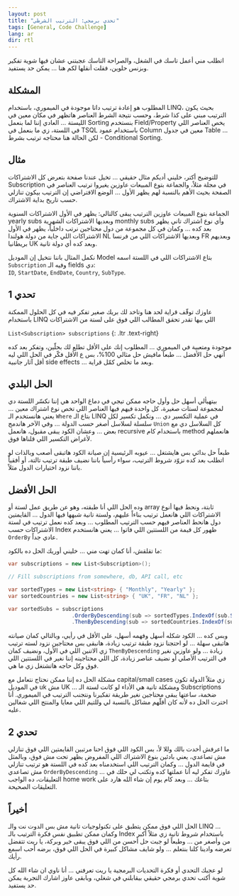 ```yaml
---
layout: post
title: "تحدي برمجي: الترتيب الشرطي"
tags: [General, Code Challenge]
lang: ar
dir: rtl
---
```


اتطلب مني أعمل تاسك في الشغل، والصراحة التاسك عجبتني عشان فيها شوية تفكير وبزنس حلوين، فقلت أنقلها لكم هنا … يمكن حد يستفيد.

## المشكلة

المطلوب هو إعادة ترتيب داتا موجودة في الميموري، باستخدام LINQ، بحيث يكون الترتيب مبني على كذا شرط، وحسب نتيجة الشرط العناصر هاتظهر في مكان معين في الليستة … العادي إننا لما بنعمل Sorting بنستخدم Field/Property يخص العناصر اللي في اللستة، زي ما بنعمل في TSQL باستخدام عمود Column معين في جدول Table … لكن الحالة هنا محتاجه ترتيب بشرط - Conditional Sorting.

## مثال

للتوضيح أكتر، خليني أديكم مثال حقيقي … تخيل عندنا صفحة بتعرض كل الاشتراكات Subscription في مجلة مثلاً، والجماعة بتوع المبيعات عاوزين يغيروا ترتيب العناصر في الصفحة بحيث الأهم بالنسبة لهم يظهر الأول … الوضع الافتراضي إن الترتيب بيكون تنازلي حسب تاريخ بداية الاشتراك.

الجماعة بتوع المبيعات عاوزين الترتيب يبقى كالتالي: يظهر في الأول الاشتراكات السنوية yearly subs وبعديها الاشتراكات الشهرية monthly subs وأي نوع اشتراك تاني يظهر بعد كده … وكمان في كل مجموعة من دول محتاجين نرتب داخلياً، يظهر في الأول الاشتراكات اللي جاية من دولة هولندا NL وبعديها الاشتراكات اللي من فرنسا FR وبعديهم بريطانيا UK وبعد كده أي دولة تانية.

نكمل المثال باننا نتخيل إن الموديل Model بتاع الاشتراكات اللي في اللستة اسمه `Subscription` وفيه الـ fields دي:  
`ID`, `StartDate`, `EndDate`, `Country`, `SubType`.

## تحدي 1

عاوزك توقّف قراية لحد هنا وتاخد لك بريك صغير تفكر فيه في كل الحلول الممكنة باستخدام LINQ اللي بيها تقدر تحقق المطالب اللي فوق على لستة من الاشتراكات

`List<Subscription> subscriptions`
{: .ltr .text-right}

موجودة ومتعبية في الميموري … المطلوب إنك على الأقل تطلع لك بحلّين، وتفكر بعد كده أنهي حل الأفضل … طبعاً مافيش حل مثالي 100%، بس ع الأقل فكّر في الحل اللي ليه أقل آثار جانبية side effects … وبعد ما تخلص كمّل قراية.

## الحل البلدي

بيتهيألي أسهل حل وأول حاجه ممكن تيجي في دماغ الواحد هي إننا نكسّر اللستة دي لمجموعة لستات صغيرة، كل واحدة فيهم فيها العناصر اللي تخص نوع اشتراك معين … يعني هانستخدم الـ `Where` بتاع الـ LINQ في عملية التكسير دي … ونكمل تكسير لكل سلسلة لسلاسل أصغر حسب الدولة … وفي الآخر هاندمج `Union` كل السلاسل دي مع بعض … وعشان الكود يبقى مقبول، هانعمل recursive باستخدام كام method هانعملهم لأغراض التكسير اللي قلناها فوق.

طبعاً حل بدائي بس هايشتغل … عيوبه الرئيسية إن صيانة الكود هاتبقى أصعب وبالذات لو اتطلب بعد كده نزوّد شروط الترتيب، سواء رأسياً باننا نضيف طبقة ترتيب تالتة، أو أفقياً باننا نزود اختيارات الدول مثلاً.

## الحل الأفضل

وده الحل اللي أنا طبقته، وهو عن طريق عمل لستة أو array ثابتة، ونحط فيها أنوع الاشتراكات اللي هانعمل ترتيب بناءاً عليهم، ولستة تانية شبهها فيها الدول … القايمتين دول هانحط العناصر فيهم حسب الترتيب المطلوب … وبعد كده نعمل ترتيب في لستة الاشتراكات حسب Index ظهور كل قيمة من اللستتين اللي فاتوا … يعني هانستخدم `OrderBy` عادي جداً.

ما تقلقش، أنا كمان تهت مني … خليني أوريك الحل ده بالكود:

```c#
var subscriptions = new List<Subscription>();

// Fill subscriptions from somewhere, db, API call, etc

var sortedTypes = new List<string> { "Monthly", "Yearly" };
var sortedCountries = new List<string> { "UK", "FR", "NL" };

var sortedSubs = subscriptions
                    .OrderByDescending(sub => sortedTypes.IndexOf(sub.SubType))
                    .ThenByDescending(sub => sortedCountries.IndexOf(sub.Country));
```

وبس كده … الكود شكله أسهل وفهمه أسهل، على الأقل في رأيي، وبالتالي كمان صيانته هاتبقى سهلة … لو احتجنا نزود طبقة ترتيب زيادة، هانبقى بس محتاجين نزود لسته ترتيب زي الاتنين اللي في الأول، ونضيف كمان `ThenByDescending` زيادة … ولو عاوزين نغير في الترتيب الأصلي أو نضيف عناصر زيادة، كل اللي محتاجينه إننا نغير في اللستتين اللي فوق وكل حاجه هاتشتغل زي ما هي.

مشكلة الحل ده إننا ممكن نحتاج نتعامل مع capital/small cases زي مثلاً الدولة تكون في الموديل uk مش UK … ومشكلة تانية هي الأداء لو كانت لستة الـ Subscriptions ضخمة، ساعتها يبقى محتاجين نغير طريقة تفكيرنا ونتجنب الترتيب في الميموري. أنا اخترت الحل ده لأنه كان أقلّهم مشاكل بالنسبة لي وللتيم اللي معايا والمنتج اللي شغالين عليه.

## تحدي 2

ما اعرفش أخدت بالك وللا لأ، بس الكود اللي فوق احنا مرتبين القايمتين اللي فوق تنازلي مش تصاعدي، يعني بادئين بنوع الاشتراك اللي المفروض يظهر تحت مش فوق، وبالمثل في قايمة الدول … وكمان الترتيب اللي استخدمناه بعد كده في اللستة هو ترتيب تنازلي مش تصاعدي `OrderByDescending` … عاوزك تفكر ليه أنا عملتها كده وتكتب لي حلك في التعليقات، ده الواجب home work بتاعك … وبعد كام يوم إن شاء الله هارد على التعليقات الصحيحة.

## أخيراً

الحل اللي فوق ممكن يتطبق على تكنولوجيات تانية مش بس الدوت نت والـ LINQ … وكمان ممكن تطبيق نفس فكرة الترتيب بالـ Index باستخدام شروط تانية زي مثلاً أكبر من وأصغر من … وطبعاً لو جبت حل أحسن من اللي فوق يبقى خير وبركة، يا ريت تتفضل تعرضه وادينا كلنا بنتعلم … ولو شايف مشاكل كبيرة في الحل اللي فوق، برضه أحب اسمع رأيك.

لو عجبك التحدي أو فكرة التحديات البرمجية يا ريت تعرفني … أنا ناوي ان شاء الله كل شوية أكتب تحدي برمجي حقيقي بيقابلني في شغلي، وبابقى عاوز اشارك التجربة يمكن حد يستفيد.
